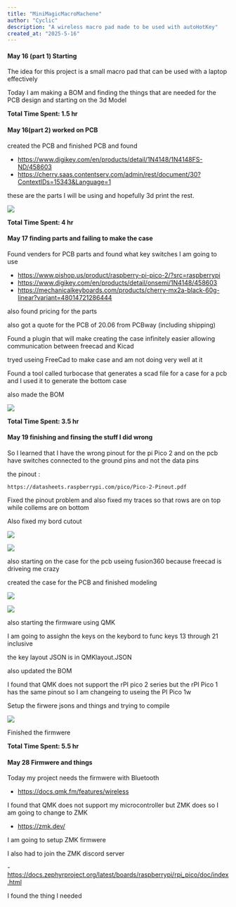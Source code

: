 ```yaml
---
title: "MiniMagicMacroMachene"
author: "Cyclic"
description: "A wireless macro pad made to be used with autoHotKey"
created_at: "2025-5-16"
---
```


#### May 16 (part 1) Starting


The idea for this project is a small macro pad that can be used with a laptop effectively

Today I am making a BOM and finding the things that are needed for the PCB design and starting on the 3d Model

**Total Time Spent: 1.5 hr**

#### May 16(part 2) worked on PCB

created the PCB and finished PCB and found 

- https://www.digikey.com/en/products/detail/1N4148/1N4148FS-ND/458603
- https://cherry.saas.contentserv.com/admin/rest/document/30?ContextIDs=15343&Language=1

these are the parts I will be using and hopefully 3d print the rest. 

![](https://hc-cdn.hel1.your-objectstorage.com/s/v3/2a4f2af618b56019a9ad0f7acd084e40a72afda3_image.png)

**Total Time Spent: 4 hr**

#### May 17 finding parts and failing to make the case

Found venders for PCB parts and found what key switches I am going to use

- https://www.pishop.us/product/raspberry-pi-pico-2/?src=raspberrypi
- https://www.digikey.com/en/products/detail/onsemi/1N4148/458603
- https://mechanicalkeyboards.com/products/cherry-mx2a-black-60g-linear?variant=48014721286444

also found pricing for the parts 

also got a quote for the PCB of 20.06 from PCBway (including shipping)

Found a plugin that will make creating the case infinitely easier allowing communication between freecad and Kicad 

tryed useing FreeCad to make case and am not doing very well at it 

Found a tool called turbocase that generates a scad file for a case for a pcb and I used it to generate the bottom case

also made the BOM

![](https://hc-cdn.hel1.your-objectstorage.com/s/v3/d4aed93295c08d1123759227e800be9debfb4fee_image.png)

**Total Time Spent: 3.5 hr**


#### May 19 finishing and finsing the stuff I did wrong

So I learned that I have the wrong pinout for the pi Pico 2 and on the pcb have switches connected to the ground pins and not the data pins

the pinout :

	https://datasheets.raspberrypi.com/pico/Pico-2-Pinout.pdf

Fixed the pinout problem and also fixed my traces so that rows are on top while collems are on bottom 

Also fixed my bord cutout 

![](https://hc-cdn.hel1.your-objectstorage.com/s/v3/f991de79bde488d023c933982953797590d9f2c7_image.png)


![](https://hc-cdn.hel1.your-objectstorage.com/s/v3/207465efb79e7bfdae7e1e5a1582351e55a2cdda_image.png)


also starting on the case for the pcb useing fusion360 because freecad is driveing me crazy


created the case for the PCB and finished modeling

![](https://hc-cdn.hel1.your-objectstorage.com/s/v3/d83f64d1468e36552dbad9a09bb2207f488d73d4_image.png)

![](https://hc-cdn.hel1.your-objectstorage.com/s/v3/01fa173185cb39b1c125f12657aa8aef534b38cb_screenshot_2025-05-19_104359.png)

also starting the firmware using QMK  

I am going to assighn the keys on the keybord to func keys 13 through 21 inclusive

the key layout JSON is in QMKlayout.JSON

also updated the BOM

I found that QMK does not support the rPI pico 2 series but the rPI Pico 1 has the same pinout so I am changeing to useing the PI Pico 1w

Setup the firwere jsons and things and trying to compile

![](https://hc-cdn.hel1.your-objectstorage.com/s/v3/477c8773aff9165533b1400a3b3218a7c8f698f3_image.png)

Finished the firmwere

**Total Time Spent: 5.5 hr**

#### May 28 Firmwere and things

Today my project needs the firmwere with Bluetooth

- https://docs.qmk.fm/features/wireless

I found that QMK does not support my microcontroller but ZMK does so I am going to change to ZMK

- https://zmk.dev/

I am going to setup ZMK firmwere

I also had to join the ZMK discord server

-https://docs.zephyrproject.org/latest/boards/raspberrypi/rpi_pico/doc/index.html

I found the thing I needed

